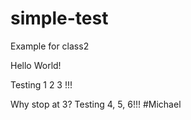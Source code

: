 # simple-test
Example for class2


Hello World!

Testing 1 2 3 !!!

Why stop at 3? Testing 4, 5, 6!!! #Michael